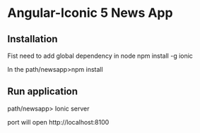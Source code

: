 # Angular-Iconic 5 News App

## Installation

Fist need to add global dependency in node npm install -g ionic

In the path/newsapp>npm install

## Run application

path/newsapp> Ionic server

port will open http://localhost:8100
